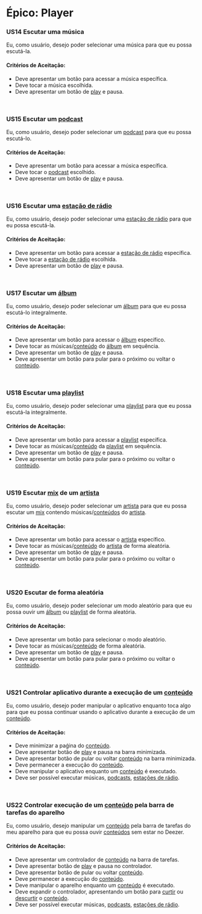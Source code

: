 # Épico: Player
<div class="line"></div>


### US14 Escutar uma música

Eu, como usuário, desejo poder selecionar uma música para que eu possa escutá-la.

#### Critérios de Aceitação:
- Deve apresentar um botão para acessar a música específica.
- Deve tocar a música escolhida.
- Deve apresentar um botão de [play](/modelagem/lexico#play) e pausa.

<br>

### US15 Escutar um [podcast](/modelagem/lexico#podcast)

Eu, como usuário, desejo poder selecionar um [podcast](/modelagem/lexico#podcast) para que eu possa escutá-lo.

#### Critérios de Aceitação:
- Deve apresentar um botão para acessar a música específica.
- Deve tocar o [podcast](/modelagem/lexico#podcast) escolhido.
- Deve apresentar um botão de [play](/modelagem/lexico#play) e pausa.

<br>

### US16 Escutar uma [estação de rádio](/modelagem/lexico#estacoes-de-radio)

Eu, como usuário, desejo poder selecionar uma [estação de rádio](/modelagem/lexico#estacoes-de-radio) para que eu possa escutá-la.

#### Critérios de Aceitação:
- Deve apresentar um botão para acessar a [estação de rádio](/modelagem/lexico#estacoes-de-radio) específica.
- Deve tocar a [estação de rádio](/modelagem/lexico#estacoes-de-radio) escolhida.
- Deve apresentar um botão de [play](/modelagem/lexico#play) e pausa.

<br>


### US17 Escutar um [álbum](/modelagem/lexico#album)

Eu, como usuário, desejo poder selecionar um [álbum](/modelagem/lexico#album) para que eu possa escutá-lo integralmente.

#### Critérios de Aceitação:
- Deve apresentar um botão para acessar o [álbum](/modelagem/lexico#album) específico.
- Deve tocar as músicas/[conteúdo](/modelagem/lexico#conteudo) do [álbum](/modelagem/lexico#album) em sequência.
- Deve apresentar um botão de [play](/modelagem/lexico#play) e pausa.
- Deve apresentar um botão para pular para o próximo ou voltar o [conteúdo](/modelagem/lexico#conteudo).

<br>

### US18 Escutar uma [playlist](/modelagem/lexico#playlist)

Eu, como usuário, desejo poder selecionar uma [playlist](/modelagem/lexico#playlist) para que eu possa escutá-la integralmente.

#### Critérios de Aceitação:
- Deve apresentar um botão para acessar a [playlist](/modelagem/lexico#playlist) específica.
- Deve tocar as músicas/[conteúdo](/modelagem/lexico#conteudo) da [playlist](/modelagem/lexico#playlist) em sequência.
- Deve apresentar um botão de [play](/modelagem/lexico#play) e pausa.
- Deve apresentar um botão para pular para o próximo ou voltar o [conteúdo](/modelagem/lexico#conteudo).

<br>

### US19 Escutar [mix](/modelagem/lexico#mix) de um [artista](/modelagem/lexico#artista)

Eu, como usuário, desejo poder selecionar um [artista](/modelagem/lexico#artista) para que eu possa escutar um [mix](/modelagem/lexico#mix) contendo músicas/[conteúdos](/modelagem/lexico#conteudo) do [artista](/modelagem/lexico#artista).

#### Critérios de Aceitação:
- Deve apresentar um botão para acessar o [artista](/modelagem/lexico#artista) específico.
- Deve tocar as músicas/[conteúdo](/modelagem/lexico#conteudo) do [artista](/modelagem/lexico#artista) de forma aleatória.
- Deve apresentar um botão de [play](/modelagem/lexico#play) e pausa.
- Deve apresentar um botão para pular para o próximo ou voltar o [conteúdo](/modelagem/lexico#conteudo).

<br>

### US20 Escutar de forma aleatória

Eu, como usuário, desejo poder selecionar um modo aleatório para que eu possa ouvir um [álbum](/modelagem/lexico#album) ou [playlist](/modelagem/lexico#playlist) de forma aleatória.

#### Critérios de Aceitação:
- Deve apresentar um botão para selecionar o modo aleatório.
- Deve tocar as músicas/[conteúdo](/modelagem/lexico#conteudo) de forma aleatória.
- Deve apresentar um botão de [play](/modelagem/lexico#play) e pausa.
- Deve apresentar um botão para pular para o próximo ou voltar o [conteúdo](/modelagem/lexico#conteudo).

<br>

### US21 Controlar aplicativo durante a execução de um [conteúdo](/modelagem/lexico#conteudo)

Eu, como usuário, desejo poder manipular o aplicativo enquanto toca algo para que eu possa continuar usando o aplicativo durante a execução de um [conteúdo](/modelagem/lexico#conteudo). 

#### Critérios de Aceitação:
- Deve minimizar a paǵina do [conteúdo](/modelagem/lexico#conteudo).
- Deve apresentar botão de [play](/modelagem/lexico#play) e pausa na barra minimizada.
- Deve apresentar botão de pular ou voltar [conteúdo](/modelagem/lexico#conteudo) na barra minimizada.
- Deve permanecer a execução do [conteúdo](/modelagem/lexico#conteudo).
- Deve manipular o aplicativo enquanto um [conteúdo](/modelagem/lexico#conteudo) é executado.
- Deve ser possível executar músicas, [podcasts](/modelagem/lexico#podcast), [estações de rádio](/modelagem/lexico#estacoes-de-radio).

<br>

### US22 Controlar execução de um [conteúdo](/modelagem/lexico#conteudo) pela barra de tarefas do aparelho

Eu, como usuário, desejo manipular um [conteúdo](/modelagem/lexico#conteudo) pela barra de tarefas do meu aparelho para que eu possa ouvir [conteúdos](/modelagem/lexico#conteudo) sem estar no Deezer.

#### Critérios de Aceitação:
- Deve apresentar um controlador de [conteúdo](/modelagem/lexico#conteudo) na barra de tarefas.
- Deve apresentar botão de [play](/modelagem/lexico#play) e pausa no controlador.
- Deve apresentar botão de pular ou voltar [conteúdo](/modelagem/lexico#conteudo).
- Deve permanecer a execução do [conteúdo](/modelagem/lexico#conteudo).
- Deve manipular o aparelho enquanto um [conteúdo](/modelagem/lexico#conteudo) é executado.
- Deve expandir o controlador, apresentando um botão para [curtir](/modelagem/lexico#curtir) ou [descurtir](/modelagem/lexico#curtir) o [conteúdo](/modelagem/lexico#conteudo).
- Deve ser possível executar músicas, [podcasts](/modelagem/lexico#podcast), [estações de rádio](/modelagem/lexico#estacoes-de-radio).

<br>


